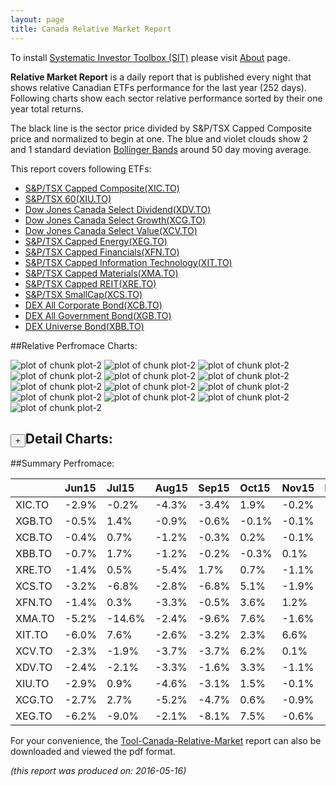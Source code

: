 ```yaml
---
layout: page
title: Canada Relative Market Report
---
```



To install [Systematic Investor Toolbox (SIT)](https://github.com/systematicinvestor/SIT) please visit [About](/about) page.





**Relative Market Report** is a daily report that is published every night 
that shows relative Canadian ETFs performance 
for the last year (252 days). Following charts show each sector relative 
performance sorted by their one year total returns. 

The black line is the sector price divided by S&P/TSX Capped Composite price 
and normalized to begin at one. 
The blue and violet clouds show 2 and 1 standard deviation 
[Bollinger Bands](http://en.wikipedia.org/wiki/Bollinger_Bands)
around 50 day moving average. 

This report covers following ETFs:

* [S&P/TSX Capped Composite(XIC.TO)](http://finance.yahoo.com/q/hl?s=XIC.TO)
* [S&P/TSX 60(XIU.TO)](http://finance.yahoo.com/q/hl?s=XIU.TO)
* [Dow Jones Canada Select Dividend(XDV.TO)](http://finance.yahoo.com/q/hl?s=XDV.TO)
* [Dow Jones Canada Select Growth(XCG.TO)](http://finance.yahoo.com/q/hl?s=XCG.TO)
* [Dow Jones Canada Select Value(XCV.TO)](http://finance.yahoo.com/q/hl?s=XCV.TO)
* [S&P/TSX Capped Energy(XEG.TO)](http://finance.yahoo.com/q/hl?s=XEG.TO)
* [S&P/TSX Capped Financials(XFN.TO)](http://finance.yahoo.com/q/hl?s=XFN.TO)
* [S&P/TSX Capped Information Technology(XIT.TO)](http://finance.yahoo.com/q/hl?s=XIT.TO)
* [S&P/TSX Capped Materials(XMA.TO)](http://finance.yahoo.com/q/hl?s=XMA.TO)
* [S&P/TSX Capped REIT(XRE.TO)](http://finance.yahoo.com/q/hl?s=XRE.TO)
* [S&P/TSX SmallCap(XCS.TO)](http://finance.yahoo.com/q/hl?s=XCS.TO)
* [DEX All Corporate Bond(XCB.TO)](http://finance.yahoo.com/q/hl?s=XCB.TO)
* [DEX All Government Bond(XGB.TO)](http://finance.yahoo.com/q/hl?s=XGB.TO)
* [DEX Universe Bond(XBB.TO)](http://finance.yahoo.com/q/hl?s=XBB.TO)


##Relative Perfromace Charts:
    


![plot of chunk plot-2](/public/images/Tool-Canada-Relative-Market/plot-2-1.png) ![plot of chunk plot-2](/public/images/Tool-Canada-Relative-Market/plot-2-2.png) ![plot of chunk plot-2](/public/images/Tool-Canada-Relative-Market/plot-2-3.png) ![plot of chunk plot-2](/public/images/Tool-Canada-Relative-Market/plot-2-4.png) ![plot of chunk plot-2](/public/images/Tool-Canada-Relative-Market/plot-2-5.png) ![plot of chunk plot-2](/public/images/Tool-Canada-Relative-Market/plot-2-6.png) ![plot of chunk plot-2](/public/images/Tool-Canada-Relative-Market/plot-2-7.png) ![plot of chunk plot-2](/public/images/Tool-Canada-Relative-Market/plot-2-8.png) ![plot of chunk plot-2](/public/images/Tool-Canada-Relative-Market/plot-2-9.png) ![plot of chunk plot-2](/public/images/Tool-Canada-Relative-Market/plot-2-10.png) ![plot of chunk plot-2](/public/images/Tool-Canada-Relative-Market/plot-2-11.png) ![plot of chunk plot-2](/public/images/Tool-Canada-Relative-Market/plot-2-12.png) ![plot of chunk plot-2](/public/images/Tool-Canada-Relative-Market/plot-2-13.png) 

<input type="button" class="btn btn-sm" value="+">Detail Charts:
---
    




<div markdown="1" style="display:none;">
    


![plot of chunk plot-2](/public/images/Tool-Canada-Relative-Market/plot-2-14.png) ![plot of chunk plot-2](/public/images/Tool-Canada-Relative-Market/plot-2-15.png) ![plot of chunk plot-2](/public/images/Tool-Canada-Relative-Market/plot-2-16.png) ![plot of chunk plot-2](/public/images/Tool-Canada-Relative-Market/plot-2-17.png) ![plot of chunk plot-2](/public/images/Tool-Canada-Relative-Market/plot-2-18.png) ![plot of chunk plot-2](/public/images/Tool-Canada-Relative-Market/plot-2-19.png) ![plot of chunk plot-2](/public/images/Tool-Canada-Relative-Market/plot-2-20.png) ![plot of chunk plot-2](/public/images/Tool-Canada-Relative-Market/plot-2-21.png) ![plot of chunk plot-2](/public/images/Tool-Canada-Relative-Market/plot-2-22.png) ![plot of chunk plot-2](/public/images/Tool-Canada-Relative-Market/plot-2-23.png) ![plot of chunk plot-2](/public/images/Tool-Canada-Relative-Market/plot-2-24.png) ![plot of chunk plot-2](/public/images/Tool-Canada-Relative-Market/plot-2-25.png) ![plot of chunk plot-2](/public/images/Tool-Canada-Relative-Market/plot-2-26.png) ![plot of chunk plot-2](/public/images/Tool-Canada-Relative-Market/plot-2-27.png) 

</div>
    




##Summary Perfromace:
    




|       |Jun15  |Jul15  |Aug15  |Sep15  |Oct15  |Nov15  |Dec15  |Jan16  |Feb16  |Mar16  |Apr16  |May16  |Total  |
|:------|:------|:------|:------|:------|:------|:------|:------|:------|:------|:------|:------|:------|:------|
|XIC.TO | -2.9% | -0.2% | -4.3% | -3.4% |  1.9% | -0.2% | -3.0% | -1.7% |  0.7% |  5.5% |  3.7% | -1.4% | -5.6% |
|XGB.TO | -0.5% |  1.4% | -0.9% | -0.6% | -0.1% | -0.1% |  1.3% |  0.6% |  0.2% |  0.2% | -0.2% |  1.1% |  2.3% |
|XCB.TO | -0.4% |  0.7% | -1.2% | -0.3% |  0.2% | -0.1% |  1.0% | -0.4% | -0.5% |  1.8% |  0.6% |  0.8% |  2.4% |
|XBB.TO | -0.7% |  1.7% | -1.2% | -0.2% | -0.3% |  0.1% |  1.2% |  0.2% |  0.1% |  0.7% |  0.0% |  0.9% |  2.4% |
|XRE.TO | -1.4% |  0.5% | -5.4% |  1.7% |  0.7% | -1.1% | -3.4% |  0.8% |  2.5% |  6.3% |  2.4% |  2.4% |  5.7% |
|XCS.TO | -3.2% | -6.8% | -2.8% | -6.8% |  5.1% | -1.9% | -1.6% | -4.4% |  5.5% |  7.2% | 12.6% |  0.1% |  1.0% |
|XFN.TO | -1.4% |  0.3% | -3.3% | -0.5% |  3.6% |  1.2% | -3.3% | -1.5% | -2.9% |  7.6% |  3.0% | -1.8% |  0.6% |
|XMA.TO | -5.2% |-14.6% | -2.4% | -9.6% |  7.6% | -1.6% | -2.5% | -1.6% | 18.2% |  3.2% | 19.8% | -3.7% |  2.0% |
|XIT.TO | -6.0% |  7.6% | -2.6% | -3.2% |  2.3% |  6.6% |  1.5% | -4.8% |  1.6% |  2.7% | -6.8% |  1.7% | -0.7% |
|XCV.TO | -2.3% | -1.9% | -3.7% | -3.7% |  6.2% |  0.1% | -4.4% | -0.2% | -0.4% |  8.3% |  3.6% | -2.0% | -1.2% |
|XDV.TO | -2.4% | -2.1% | -3.3% | -1.6% |  3.3% | -1.1% | -4.4% | -0.8% | -0.2% |  6.8% |  1.9% | -0.9% | -5.2% |
|XIU.TO | -2.9% |  0.9% | -4.6% | -3.1% |  1.5% | -0.1% | -3.1% | -1.6% |  0.4% |  4.6% |  3.4% | -1.7% | -6.5% |
|XCG.TO | -2.7% |  2.7% | -5.2% | -4.7% |  0.6% | -0.9% | -2.5% | -2.9% |  0.4% |  0.0% |  1.0% | -0.7% |-14.1% |
|XEG.TO | -6.2% | -9.0% | -2.1% | -8.1% |  7.5% | -0.6% | -8.4% | -2.2% | -2.7% | 12.8% |  8.4% | -4.1% |-16.2% |
    


For your convenience, the 
[Tool-Canada-Relative-Market](/public/images/Tool-Canada-Relative-Market/Tool-Canada-Relative-Market.pdf)
report can also be downloaded and viewed the pdf format.



*(this report was produced on: 2016-05-16)*
